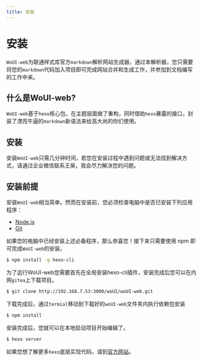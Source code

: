 ```yaml
---
title: 安装
---
```


# 安装

`WoUI-web`为联通样式库官方`markdown`解析网站生成器，通过本解析器，您只需要将您的`markdown`代码加入项目即可完成网站合并和生成工作，并参加到文档编写的工作中来。

## 什么是WoUI-web?
`WoUI-web`基于`hexo`核心包，在主题层面做了重构，同时借助`hexo`暴露的接口，封装了漂亮牛逼的`markdown`新语法来给高大尚的你们使用。

## 安装
安装`WoUI-web`只需几分钟时间，若您在安装过程中遇到问题或无法找到解决方式，请通过企业微信联系王昊，我会尽力解决您的问题。

## 安装前提
安装`WoUI-web`相当简单。然而在安装前，您必须检查电脑中是否已安装下列应用程序：
- [Node.js](https://nodejs.org/en/)
- [Git](https://git-scm.com/)

如果您的电脑中已经安装上述必备程序，那么恭喜您！接下来只需要使用 npm 即可完成`WoUI-web`的安装。

``` bash
$ npm install -g hexo-cli

```
为了运行WoUI-web您需要首先在全局安装hexo-cli插件，安装完成后您可以在内网`gitea`上下载项目。
``` bash
$ git clone http://192.168.7.53:3000/woUI/woUI-web.git

```
下载完成后，通过`termial`移动到下载好的`woUI-web`文件夹内执行依赖包安装
```bash
$ npm install
```

安装完成后，您就可以在本地启动项目开始编辑了。
```bash
$ hexo server
```

如果您想了解更多`hexo`底层实现代码，请到[官方网站](https://hexo.io/zh-cn/docs/)。